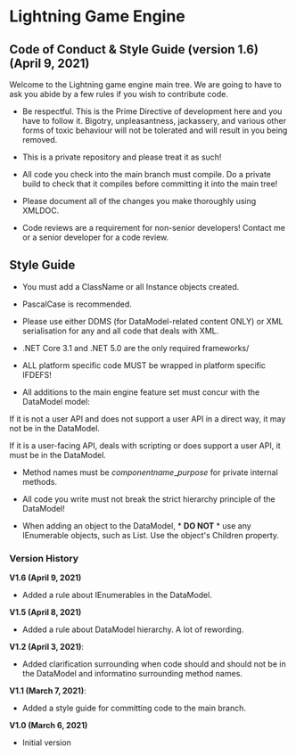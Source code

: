 # Lightning Game Engine

## Code of Conduct & Style Guide (version 1.6) (April 9, 2021)

Welcome to the Lightning game engine main tree. We are going to have to ask you abide by a few rules if you wish to contribute code.

* Be respectful. This is the Prime Directive of development here and you have to follow it. Bigotry, unpleasantness, jackassery, and various other forms of toxic behaviour will not be tolerated and will result in you being removed. 

* This is a private repository and please treat it as such!

* All code you check into the main branch must compile. Do a private build to check that it compiles before committing it into the main tree!

* Please document all of the changes you make thoroughly using XMLDOC.

* Code reviews are a requirement for non-senior developers! Contact me or a senior developer for a code review.

## Style Guide
* You must add a ClassName or all Instance objects created.

* PascalCase is recommended.

* Please use either DDMS (for DataModel-related content ONLY) or XML serialisation for any and all code that deals with XML.

* .NET Core 3.1 and .NET 5.0 are the only required frameworks/ 

* ALL platform specific code MUST be wrapped in platform specific IFDEFS!

* All additions to the main engine feature set must concur with the DataModel model:

If it is not a user API and does not support a user API in a direct way, it may not be in the DataModel.

If it is a user-facing API, deals with scripting or does support a user API, it must be in the DataModel.

* Method names must be *componentname*_*purpose* for private internal methods.

* All code you write must not break the strict hierarchy principle of the DataModel!

* When adding an object to the DataModel, * **DO NOT** * use any IEnumerable objects, such as List<T>. Use the object's Children property.

### Version History

**V1.6 (April 9, 2021)**
* Added a rule about IEnumerables in the DataModel.

**V1.5 (April 8, 2021)**
* Added a rule about DataModel hierarchy. A lot of rewording.

**V1.2 (April 3, 2021)**:
* Added clarification surrounding when code should and should not be in the DataModel and informatino surrounding method names.

**V1.1 (March 7, 2021)**:
* Added a style guide for committing code to the main branch.

**V1.0 (March 6, 2021)**
* Initial version
